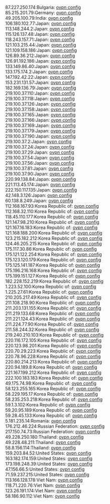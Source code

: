 87.227.250.174:Bulgaria: [ovpn config](vpn/87_227_250_174.ovpn)  
85.215.201.79:Germany: [ovpn config](vpn/85_215_201_79.ovpn)  
49.205.100.79:India: [ovpn config](vpn/49_205_100_79.ovpn)  
106.180.102.77:Japan: [ovpn config](vpn/106_180_102_77.ovpn)  
113.148.244.2:Japan: [ovpn config](vpn/113_148_244_2.ovpn)  
115.126.137.48:Japan: [ovpn config](vpn/115_126_137_48.ovpn)  
118.243.157.71:Japan: [ovpn config](vpn/118_243_157_71.ovpn)  
121.103.215.44:Japan: [ovpn config](vpn/121_103_215_44.ovpn)  
121.109.158.186:Japan: [ovpn config](vpn/121_109_158_186.ovpn)  
126.89.36.212:Japan: [ovpn config](vpn/126_89_36_212.ovpn)  
126.91.192.186:Japan: [ovpn config](vpn/126_91_192_186.ovpn)  
133.149.86.40:Japan: [ovpn config](vpn/133_149_86_40.ovpn)  
133.175.174.2:Japan: [ovpn config](vpn/133_175_174_2.ovpn)  
147.192.42.22:Japan: [ovpn config](vpn/147_192_42_22.ovpn)  
153.231.131.57:Japan: [ovpn config](vpn/153_231_131_57.ovpn)  
182.169.136.79:Japan: [ovpn config](vpn/182_169_136_79.ovpn)  
219.100.37.110:Japan: [ovpn config](vpn/219_100_37_110.ovpn)  
219.100.37.118:Japan: [ovpn config](vpn/219_100_37_118.ovpn)  
219.100.37.126:Japan: [ovpn config](vpn/219_100_37_126.ovpn)  
219.100.37.158:Japan: [ovpn config](vpn/219_100_37_158.ovpn)  
219.100.37.165:Japan: [ovpn config](vpn/219_100_37_165.ovpn)  
219.100.37.166:Japan: [ovpn config](vpn/219_100_37_166.ovpn)  
219.100.37.169:Japan: [ovpn config](vpn/219_100_37_169.ovpn)  
219.100.37.179:Japan: [ovpn config](vpn/219_100_37_179.ovpn)  
219.100.37.190:Japan: [ovpn config](vpn/219_100_37_190.ovpn)  
219.100.37.2:Japan: [ovpn config](vpn/219_100_37_2.ovpn)  
219.100.37.24:Japan: [ovpn config](vpn/219_100_37_24.ovpn)  
219.100.37.29:Japan: [ovpn config](vpn/219_100_37_29.ovpn)  
219.100.37.54:Japan: [ovpn config](vpn/219_100_37_54.ovpn)  
219.100.37.56:Japan: [ovpn config](vpn/219_100_37_56.ovpn)  
219.100.37.81:Japan: [ovpn config](vpn/219_100_37_81.ovpn)  
219.100.37.90:Japan: [ovpn config](vpn/219_100_37_90.ovpn)  
220.99.138.84:Japan: [ovpn config](vpn/220_99_138_84.ovpn)  
221.113.45.174:Japan: [ovpn config](vpn/221_113_45_174.ovpn)  
222.150.117.135:Japan: [ovpn config](vpn/222_150_117_135.ovpn)  
42.148.3.126:Japan: [ovpn config](vpn/42_148_3_126.ovpn)  
60.138.8.249:Japan: [ovpn config](vpn/60_138_8_249.ovpn)  
112.168.167.93:Korea Republic of: [ovpn config](vpn/112_168_167_93.ovpn)  
112.168.32.110:Korea Republic of: [ovpn config](vpn/112_168_32_110.ovpn)  
118.45.110.177:Korea Republic of: [ovpn config](vpn/118_45_110_177.ovpn)  
121.147.98.210:Korea Republic of: [ovpn config](vpn/121_147_98_210.ovpn)  
121.167.16.183:Korea Republic of: [ovpn config](vpn/121_167_16_183.ovpn)  
121.168.188.200:Korea Republic of: [ovpn config](vpn/121_168_188_200.ovpn)  
123.215.182.212:Korea Republic of: [ovpn config](vpn/123_215_182_212.ovpn)  
124.46.205.215:Korea Republic of: [ovpn config](vpn/124_46_205_215.ovpn)  
175.117.30.86:Korea Republic of: [ovpn config](vpn/175_117_30_86.ovpn)  
175.121.122.254:Korea Republic of: [ovpn config](vpn/175_121_122_254.ovpn)  
175.123.120.179:Korea Republic of: [ovpn config](vpn/175_123_120_179.ovpn)  
175.125.141.187:Korea Republic of: [ovpn config](vpn/175_125_141_187.ovpn)  
175.196.216.168:Korea Republic of: [ovpn config](vpn/175_196_216_168.ovpn)  
175.199.151.127:Korea Republic of: [ovpn config](vpn/175_199_151_127.ovpn)  
182.228.152.219:Korea Republic of: [ovpn config](vpn/182_228_152_219.ovpn)  
1.223.52.100:Korea Republic of: [ovpn config](vpn/1_223_52_100.ovpn)  
1.225.27.61:Korea Republic of: [ovpn config](vpn/1_225_27_61.ovpn)  
210.205.217.49:Korea Republic of: [ovpn config](vpn/210_205_217_49.ovpn)  
211.108.218.90:Korea Republic of: [ovpn config](vpn/211_108_218_90.ovpn)  
211.203.131.155:Korea Republic of: [ovpn config](vpn/211_203_131_155.ovpn)  
211.219.133.68:Korea Republic of: [ovpn config](vpn/211_219_133_68.ovpn)  
211.221.124.43:Korea Republic of: [ovpn config](vpn/211_221_124_43.ovpn)  
211.224.77.90:Korea Republic of: [ovpn config](vpn/211_224_77_90.ovpn)  
211.58.244.32:Korea Republic of: [ovpn config](vpn/211_58_244_32.ovpn)  
219.240.210.103:Korea Republic of: [ovpn config](vpn/219_240_210_103.ovpn)  
220.116.172.105:Korea Republic of: [ovpn config](vpn/220_116_172_105.ovpn)  
220.123.98.201:Korea Republic of: [ovpn config](vpn/220_123_98_201.ovpn)  
220.70.29.223:Korea Republic of: [ovpn config](vpn/220_70_29_223.ovpn)  
220.78.96.228:Korea Republic of: [ovpn config](vpn/220_78_96_228.ovpn)  
220.80.214.213:Korea Republic of: [ovpn config](vpn/220_80_214_213.ovpn)  
220.94.189.8:Korea Republic of: [ovpn config](vpn/220_94_189_8.ovpn)  
221.167.199.212:Korea Republic of: [ovpn config](vpn/221_167_199_212.ovpn)  
222.100.183.183:Korea Republic of: [ovpn config](vpn/222_100_183_183.ovpn)  
49.175.74.98:Korea Republic of: [ovpn config](vpn/49_175_74_98.ovpn)  
58.123.255.165:Korea Republic of: [ovpn config](vpn/58_123_255_165.ovpn)  
58.229.195.17:Korea Republic of: [ovpn config](vpn/58_229_195_17.ovpn)  
58.235.253.218:Korea Republic of: [ovpn config](vpn/58_235_253_218.ovpn)  
59.1.3.102:Korea Republic of: [ovpn config](vpn/59_1_3_102.ovpn)  
59.20.95.189:Korea Republic of: [ovpn config](vpn/59_20_95_189.ovpn)  
59.28.45.133:Korea Republic of: [ovpn config](vpn/59_28_45_133.ovpn)  
5.181.235.14:Romania: [ovpn config](vpn/5_181_235_14.ovpn)  
176.212.46.224:Russian Federation: [ovpn config](vpn/176_212_46_224.ovpn)  
217.150.74.73:Russian Federation: [ovpn config](vpn/217_150_74_73.ovpn)  
49.228.250.180:Thailand: [ovpn config](vpn/49_228_250_180.ovpn)  
49.228.48.211:Thailand: [ovpn config](vpn/49_228_48_211.ovpn)  
58.8.156.114:Thailand: [ovpn config](vpn/58_8_156_114.ovpn)  
159.203.84.52:United States: [ovpn config](vpn/159_203_84_52.ovpn)  
163.182.174.159:United States: [ovpn config](vpn/163_182_174_159.ovpn)  
173.198.248.39:United States: [ovpn config](vpn/173_198_248_39.ovpn)  
47.156.66.5:United States: [ovpn config](vpn/47_156_66_5.ovpn)  
71.59.237.215:United States: [ovpn config](vpn/71_59_237_215.ovpn)  
113.166.128.178:Viet Nam: [ovpn config](vpn/113_166_128_178.ovpn)  
118.71.220.76:Viet Nam: [ovpn config](vpn/118_71_220_76.ovpn)  
123.26.191.174:Viet Nam: [ovpn config](vpn/123_26_191_174.ovpn)  
58.186.90.112:Viet Nam: [ovpn config](vpn/58_186_90_112.ovpn)  
